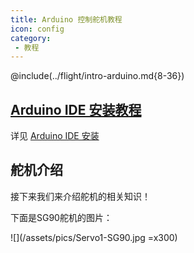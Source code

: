 ```yaml
---
title: Arduino 控制舵机教程
icon: config
category:
 - 教程
---
```


@include(../flight/intro-arduino.md{8-36})

## [Arduino IDE 安装教程](/flight/intro-arduino.md#arduino-安装)

详见 [Arduino IDE 安装](/flight/intro-arduino.md#arduino-安装)

## 舵机介绍

接下来我们来介绍舵机的相关知识！

下面是SG90舵机的图片：

![](/assets/pics/Servo1-SG90.jpg =x300)
